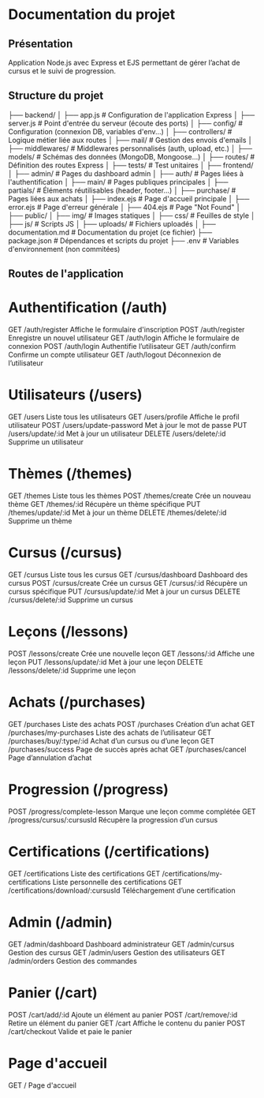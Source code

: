 # Documentation du projet

## Présentation

Application Node.js avec Express et EJS permettant de gérer l’achat de cursus et le suivi de progression.

## Structure du projet 

├── backend/
│   ├── app.js                  # Configuration de l'application Express
│   ├── server.js               # Point d'entrée du serveur (écoute des ports)
│   ├── config/                 # Configuration (connexion DB, variables d'env...)
│   ├── controllers/            # Logique métier liée aux routes
│   ├── mail/                   # Gestion des envois d'emails
│   ├── middlewares/           # Middlewares personnalisés (auth, upload, etc.)
│   ├── models/                 # Schémas des données (MongoDB, Mongoose...)
│   ├── routes/                 # Définition des routes Express
│   ├── tests/                 # Test unitaires
│
├── frontend/
│   ├── admin/                  # Pages du dashboard admin
│   ├── auth/                   # Pages liées à l'authentification
│   ├── main/                   # Pages publiques principales
│   ├── partials/               # Éléments réutilisables (header, footer...)
│   ├── purchase/               # Pages liées aux achats
│   ├── index.ejs               # Page d'accueil principale
│   ├── error.ejs               # Page d'erreur générale
│   ├── 404.ejs                 # Page "Not Found"
│
├── public/
│   ├── img/                    # Images statiques
│   ├── css/                    # Feuilles de style
│   ├── js/                     # Scripts JS
│   ├── uploads/                # Fichiers uploadés
│
├── documentation.md            # Documentation du projet (ce fichier)
├── package.json                # Dépendances et scripts du projet
├── .env                        # Variables d'environnement (non commitées)




## Routes de l'application 

# Authentification (/auth)

GET	/auth/register	Affiche le formulaire d'inscription
POST	/auth/register	Enregistre un nouvel utilisateur
GET	/auth/login	Affiche le formulaire de connexion
POST	/auth/login	Authentifie l’utilisateur
GET	/auth/confirm	Confirme un compte utilisateur
GET	/auth/logout	Déconnexion de l’utilisateur

# Utilisateurs (/users)
GET	/users	Liste tous les utilisateurs
GET	/users/profile	Affiche le profil utilisateur
POST	/users/update-password	Met à jour le mot de passe
PUT	/users/update/:id	Met à jour un utilisateur
DELETE	/users/delete/:id	Supprime un utilisateur

# Thèmes (/themes)
GET	/themes	Liste tous les thèmes
POST	/themes/create	Crée un nouveau thème
GET	/themes/:id	Récupère un thème spécifique
PUT	/themes/update/:id	Met à jour un thème
DELETE	/themes/delete/:id	Supprime un thème

# Cursus (/cursus)
GET	/cursus	Liste tous les cursus
GET	/cursus/dashboard	Dashboard des cursus
POST	/cursus/create	Crée un cursus
GET	/cursus/:id	Récupère un cursus spécifique
PUT	/cursus/update/:id	Met à jour un cursus
DELETE	/cursus/delete/:id	Supprime un cursus

# Leçons (/lessons)
POST	/lessons/create	Crée une nouvelle leçon
GET	/lessons/:id	Affiche une leçon
PUT	/lessons/update/:id	Met à jour une leçon
DELETE	/lessons/delete/:id	Supprime une leçon

# Achats (/purchases)
GET	/purchases	Liste des achats
POST	/purchases	Création d’un achat
GET	/purchases/my-purchases	Liste des achats de l’utilisateur
GET	/purchases/buy/:type/:id	Achat d’un cursus ou d’une leçon
GET	/purchases/success	Page de succès après achat
GET	/purchases/cancel	Page d’annulation d’achat

# Progression (/progress)
POST	/progress/complete-lesson	Marque une leçon comme complétée
GET	/progress/cursus/:cursusId	Récupère la progression d’un cursus

# Certifications (/certifications)
GET	/certifications	Liste des certifications
GET	/certifications/my-certifications	Liste personnelle des certifications
GET	/certifications/download/:cursusId	Téléchargement d’une certification

# Admin (/admin)
GET	/admin/dashboard	Dashboard administrateur
GET	/admin/cursus	Gestion des cursus
GET	/admin/users	Gestion des utilisateurs
GET	/admin/orders	Gestion des commandes

# Panier (/cart)
POST	/cart/add/:id	Ajoute un élément au panier
POST	/cart/remove/:id	Retire un élément du panier
GET	/cart	Affiche le contenu du panier
POST	/cart/checkout	Valide et paie le panier

# Page d'accueil
GET	/	Page d'accueil
